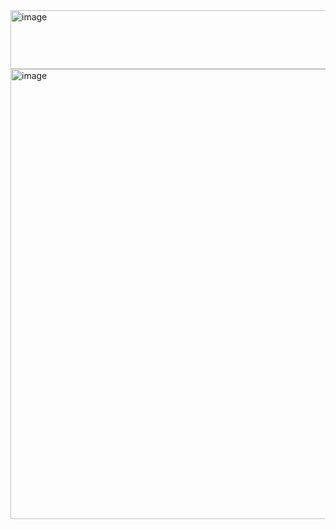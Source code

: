 <img width="640" height="94" alt="image" src="https://github.com/user-attachments/assets/314abf76-377c-4cb0-a003-3c6da35ef023" />
<img width="1280" height="720" alt="image" src="https://github.com/user-attachments/assets/b94f0037-0135-4125-8073-6b8a70eeed92" />
